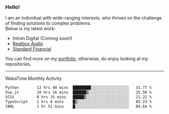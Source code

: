 ### Hello!

I am an individual with wide-ranging interests, who thrives on the challenge of finding solutions to complex problems. <br/> Below is my latest work:
- Intron Digital (Coming soon!)
- [Beatbox Audio](https://bumbleboss.xyz/w/beatbox-audio)
- [Standard Financial](https://bumbleboss.xyz/w/standard-financial)

You can find more on my [portfolio](https://bumbleboss.xyz/work), otherwise, do enjoy looking at my repositories.

---

WakaTime Monthly Activity

<!--START_SECTION:waka-->

```txt
Python        12 hrs 48 mins  ████████░░░░░░░░░░░░░░░░░   31.77 %
Vue.js        10 hrs 16 mins  ██████▒░░░░░░░░░░░░░░░░░░   25.50 %
SCSS          8 hrs 33 mins   █████▒░░░░░░░░░░░░░░░░░░░   21.22 %
TypeScript    2 hrs 6 mins    █▒░░░░░░░░░░░░░░░░░░░░░░░   05.23 %
YAML          1 hr 52 mins    █░░░░░░░░░░░░░░░░░░░░░░░░   04.64 %
```

<!--END_SECTION:waka-->
